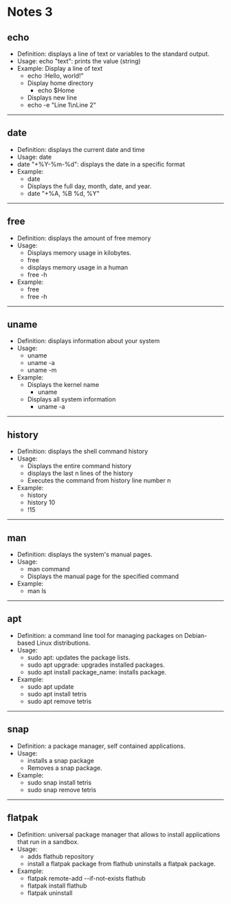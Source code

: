 # Notes 3

## echo
* Definition: displays a line of text or variables to the standard output.
* Usage: echo "text": prints the value (string)
* Example: Display a line of text
  * echo :Hello, world!"
  * Display home directory
    * echo $Home
  * Displays new line
  * echo -e "Line 1\nLine 2"

<hr>

## date
* Definition: displays the current date and time
* Usage: date 
* date "+%Y-%m-%d": displays the date in a specific format
* Example:
  * date
  * Displays the full day, month, date, and year.
  * date "+%A, %B %d, %Y"

<hr>

## free
* Definition: displays the amount of free memory
* Usage: 
  * Displays memory usage in kilobytes.
  * free
  * displays memory usage in a human
  * free -h
* Example:
  * free
  * free -h

<hr>

## uname
* Definition: displays information about your system
* Usage:
  * uname
  * uname -a
  * uname -m
* Example: 
  * Displays the kernel name
    * uname
  * Displays all system information 
    * uname -a

<hr>

## history
* Definition: displays the shell command history
* Usage: 
  * Displays the entire command history
  * displays the last n lines of the history
  * Executes the command from history line number n
* Example:
  * history
  * history 10
  * !15

<hr>

## man
* Definition: displays the system's manual pages.
* Usage: 
  * man command
  * Displays the manual page for the specified command
* Example:
  * man ls

<hr>

## apt
* Definition: a command line tool for managing packages on Debian-based Linux distributions.
* Usage:
  * sudo apt: updates the package lists.
  * sudo apt upgrade: upgrades installed packages.
  * sudo apt install package_name: installs package.
* Example:
  * sudo apt update
  * sudo apt install tetris
  * sudo apt remove tetris 

<hr>

## snap
* Definition: a package manager, self contained applications.
* Usage:
  * installs a snap package
  * Removes a snap package.
* Example:
  * sudo snap install tetris
  * sudo snap remove tetris

<hr>

## flatpak
* Definition: universal package manager that allows to install applications that run in a sandbox.
* Usage:
  * adds flathub repository
  * install a flatpak package from flathub uninstalls a flatpak package.
* Example:
  * flatpak remote-add --if-not-exists flathub
  * flatpak install flathub 
  * flatpak uninstall 